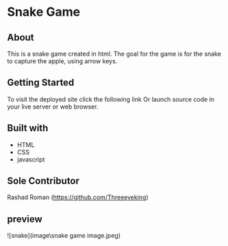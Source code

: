 # Snake Game

## About

This is a snake game created in html. The goal for the game is for the snake to capture the apple, using arrow keys.

## Getting Started

To visit the deployed site click the following link []()
Or launch source code in your live server or web browser.

## Built with

* HTML
* CSS
* javascript

## Sole Contributor

Rashad Roman (https://github.com/Threeeyeking)

## preview
![snake](image\snake game image.jpeg)
